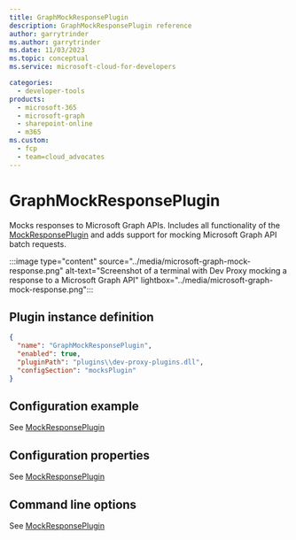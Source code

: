 ```yaml
---
title: GraphMockResponsePlugin
description: GraphMockResponsePlugin reference
author: garrytrinder
ms.author: garrytrinder
ms.date: 11/03/2023
ms.topic: conceptual
ms.service: microsoft-cloud-for-developers

categories:
  - developer-tools
products:
  - microsoft-365
  - microsoft-graph
  - sharepoint-online
  - m365
ms.custom:
  - fcp
  - team=cloud_advocates
---
```


# GraphMockResponsePlugin

Mocks responses to Microsoft Graph APIs. Includes all functionality of the [MockResponsePlugin](./MockResponsePlugin.md) and adds support for mocking Microsoft Graph API batch requests.

:::image type="content" source="../media/microsoft-graph-mock-response.png" alt-text="Screenshot of a terminal with Dev Proxy mocking a response to a Microsoft Graph API" lightbox="../media/microsoft-graph-mock-response.png":::

## Plugin instance definition

```json
{
  "name": "GraphMockResponsePlugin",
  "enabled": true,
  "pluginPath": "plugins\\dev-proxy-plugins.dll",
  "configSection": "mocksPlugin"
}
```

## Configuration example

See [MockResponsePlugin](./MockResponsePlugin.md)

## Configuration properties

See [MockResponsePlugin](./MockResponsePlugin.md)

## Command line options

See [MockResponsePlugin](./MockResponsePlugin.md)
